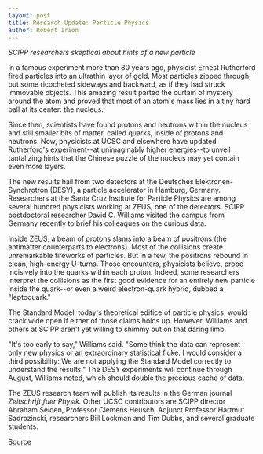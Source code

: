 ```yaml
---
layout: post
title: Research Update: Particle Physics
author: Robert Irion
---
```


_SCIPP researchers skeptical about hints of a new particle_

In a famous experiment more than 80 years ago, physicist Ernest Rutherford fired particles into an ultrathin layer of gold. Most particles zipped through, but some ricocheted sideways and backward, as if they had struck immovable objects. This amazing result parted the curtain of mystery around the atom and proved that most of an atom's mass lies in a tiny hard ball at its center: the nucleus.

Since then, scientists have found protons and neutrons within the nucleus and still smaller bits of matter, called quarks, inside of protons and neutrons. Now, physicists at UCSC and elsewhere have updated Rutherford's experiment--at unimaginably higher energies--to unveil tantalizing hints that the Chinese puzzle of the nucleus may yet contain even more layers.

The new results hail from two detectors at the Deutsches Elektronen-Synchrotron (DESY), a particle accelerator in Hamburg, Germany. Researchers at the Santa Cruz Institute for Particle Physics are among several hundred physicists working at ZEUS, one of the detectors. SCIPP postdoctoral researcher David C. Williams visited the campus from Germany recently to brief his colleagues on the curious data.

Inside ZEUS, a beam of protons slams into a beam of positrons (the antimatter counterparts to electrons). Most of the collisions create unremarkable fireworks of particles. But in a few, the positrons rebound in clean, high-energy U-turns. Those encounters, physicists believe, probe incisively into the quarks within each proton. Indeed, some researchers interpret the collisions as the first good evidence for an entirely new particle inside the quark--or even a weird electron-quark hybrid, dubbed a "leptoquark."

The Standard Model, today's theoretical edifice of particle physics, would crack wide open if either of those claims holds up. However, Williams and others at SCIPP aren't yet willing to shimmy out on that daring limb.

"It's too early to say," Williams said. "Some think the data can represent only new physics or an extraordinary statistical fluke. I would consider a third possibility: We are not applying the Standard Model correctly to understand the results." The DESY experiments will continue through August, Williams noted, which should double the precious cache of data.

The ZEUS research team will publish its results in the German journal _Zeitschrift fuer Physik._ Other UCSC contributors are SCIPP director Abraham Seiden, Professor Clemens Heusch, Adjunct Professor Hartmut Sadrozinski, researchers Bill Lockman and Tim Dubbs, and several graduate students.

[Source](http://www1.ucsc.edu/oncampus/currents/97-03-31/research.htm "Permalink to Research Update: 03-31-97")
